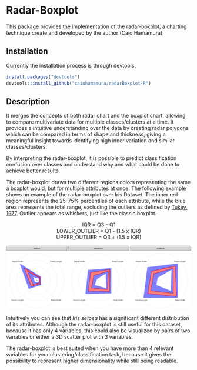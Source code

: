 # Radar-Boxplot

This package provides the implementation of the radar-boxplot, a charting technique create and developed by the author (Caio Hamamura).

## Installation

Currently the installation process is through devtools.

```r
install.packages("devtools")
devtools::install_github("caiohamamura/radarBoxplot-R")
```

## Description

It merges the concepts of both radar chart and the boxplot chart, allowing to compare multivariate data for multiple classes/clusters at a time. It provides a intuitive understanding over the data by creating radar polygons which can be compared in terms of shape and thickness, giving a meaningful insight towards identifying high inner variation and similar classes/clusters.

By interpreting the radar-boxplot, it is possible to predict classification confusion over classes and understand why and what could be done to achieve better results.

The radar-boxplot draws two different regions colors representing the same a boxplot would, but for multiple attributes at once. The following example shows an example of the radar-boxplot over Iris Dataset. The inner red region represents the 25-75% percentiles of each attribute, while the blue area represents the total range, excluding the outliers as defined by [Tukey, 1977](https://amstat.tandfonline.com/doi/abs/10.1080/00031305.1978.10479236). Outlier appears as whiskers, just like the classic boxplot.

<p align="center">
IQR = Q3 - Q1
<br/>
LOWER_OUTLIER = Q1 - (1.5 x IQR)
<br/>
UPPER_OUTLIER = Q3 + (1.5 x IQR)
</p>

![Radar-boxplot example with iris](https://github.com/caiohamamura/radarBoxplot-R/blob/master/data/Example.png?raw=true)

Intuitively you can see that *Iris setosa* has a significant different distribution of its attributes. Although the radar-boxplot is still useful for this dataset, because it has only 4 variables, this could also be visualized by pairs of two variables or either a 3D scatter plot with 3 variables.

The radar-boxplot is best suited when you have more than 4 relevant variables for your clustering/classification task, because it gives the possibility to represent higher dimensionality while still being readable.
